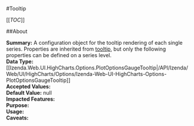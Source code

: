 #Tooltip

[[_TOC_]]

##About

**Summary:**  A configuration object for the tooltip rendering of each single series. Properties are inherited from <a href="#tooltip">tooltip</a>, but only the following properties can be defined on a series level.   
**Data Type:** [[Izenda.Web.UI.HighCharts.Options.PlotOptionsGaugeTooltip|/API/Izenda/Web/UI/HighCharts/Options/Izenda-Web-UI-HighCharts-Options-PlotOptionsGaugeTooltip]]  
**Accepted Values:**   
**Default Value:** null  
**Impacted Features:**   
**Purpose:**   
**Usage:**   
**Caveats:**   

